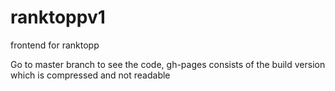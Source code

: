 # ranktoppv1
frontend for ranktopp


Go to master branch to see the code, gh-pages consists of the build version which is compressed and not readable
